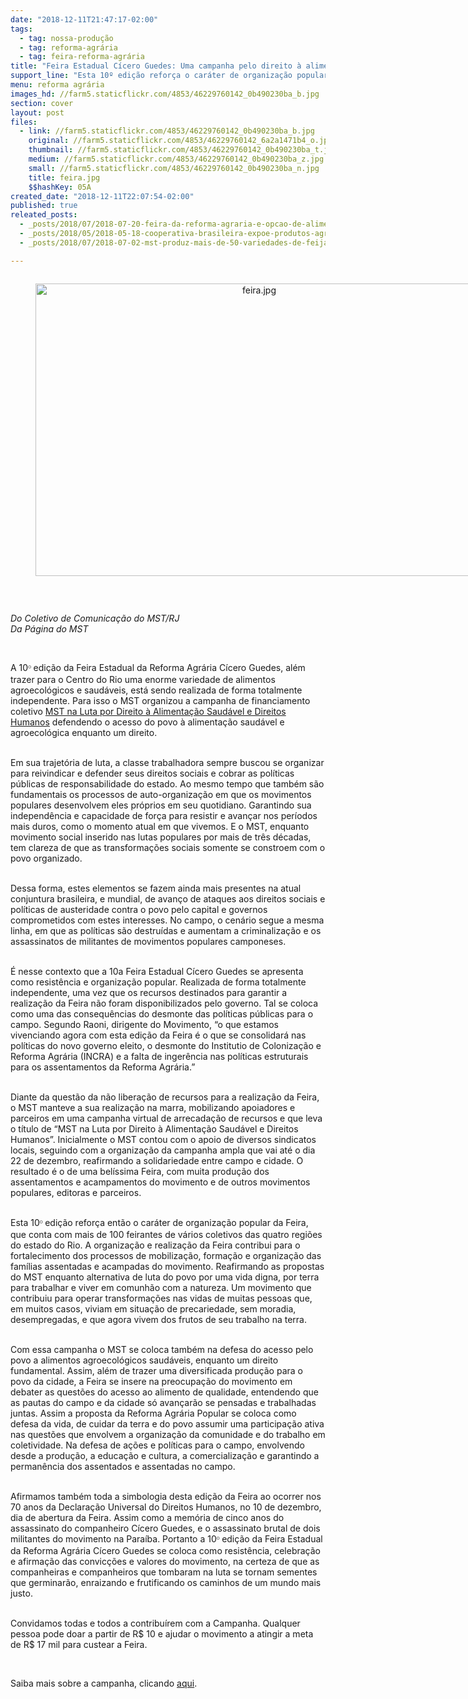 ```yaml
---
date: "2018-12-11T21:47:17-02:00"
tags:
  - tag: nossa-produção
  - tag: reforma-agrária
  - tag: feira-reforma-agrária
title: "Feira Estadual Cícero Guedes: Uma campanha pelo direito à alimentação e pela vida"
support_line: "Esta 10º edição reforça o caráter de organização popular da Feira, que conta com mais de 100 feirantes"
menu: reforma agrária
images_hd: //farm5.staticflickr.com/4853/46229760142_0b490230ba_b.jpg
section: cover
layout: post
files:
  - link: //farm5.staticflickr.com/4853/46229760142_0b490230ba_b.jpg
    original: //farm5.staticflickr.com/4853/46229760142_6a2a1471b4_o.jpg
    thumbnail: //farm5.staticflickr.com/4853/46229760142_0b490230ba_t.jpg
    medium: //farm5.staticflickr.com/4853/46229760142_0b490230ba_z.jpg
    small: //farm5.staticflickr.com/4853/46229760142_0b490230ba_n.jpg
    title: feira.jpg
    $$hashKey: 05A
created_date: "2018-12-11T22:07:54-02:00"
published: true
releated_posts:
  - _posts/2018/07/2018-07-20-feira-da-reforma-agraria-e-opcao-de-alimentos-saudaveis-na-segunda-edicao-do-festival-internacional-da-utopia.md
  - _posts/2018/05/2018-05-18-cooperativa-brasileira-expoe-produtos-agroecologicos-em-feira-na-china.md
  - _posts/2018/07/2018-07-02-mst-produz-mais-de-50-variedades-de-feijao-organico-no-rio-grande-do-sul.md

---
```

<div style="text-align:center">
<figure class="image" style="display:inline-block"><img alt="feira.jpg" height="468" src="//farm5.staticflickr.com/4853/46229760142_0b490230ba_b.jpg" width="700" />
<figcaption></figcaption>
</figure>
</div>

<p>&nbsp;</p>

<p><em>Do Coletivo de Comunica&ccedil;&atilde;o do MST/RJ<br />
Da P&aacute;gina do MST&nbsp;</em></p>

<p>&nbsp;</p>

<p>A 10<span style="display: inline !important; float: none; background-color: transparent; border-collapse: collapse; border-spacing: 0px 0px; color: rgb(102, 102, 102); font-family: Arial,Helvetica,Sans-Serif; font-size: 13px; font-style: normal; font-variant: normal; font-weight: 400; letter-spacing: normal; line-height: 18px; list-style-image: none; list-style-position: outside; list-style-type: none; orphans: 2; text-align: left; text-decoration: none; text-indent: 0px; text-transform: none; -webkit-text-stroke-width: 0px; white-space: normal; word-spacing: 0px;">&ordm; </span> ​edi&ccedil;&atilde;o da Feira Estadual da Reforma Agr&aacute;ria C&iacute;cero Guedes, al&eacute;m trazer para o Centro do Rio uma enorme variedade de alimentos agroecol&oacute;gicos e saud&aacute;veis, est&aacute; sendo realizada de forma totalmente independente. Para isso o MST organizou a campanha de financiamento coletivo <a href="http://bit.ly/catarse-feirareformaagraria">MST na Luta por Direito &agrave; Alimenta&ccedil;&atilde;o Saud&aacute;vel e Direitos Humanos</a>&nbsp;defendendo o acesso do povo &agrave; alimenta&ccedil;&atilde;o saud&aacute;vel e agroecol&oacute;gica enquanto um direito.</p>

<p><br />
Em sua trajet&oacute;ria de luta, a classe trabalhadora sempre buscou se organizar para reivindicar e defender seus direitos sociais e cobrar as pol&iacute;ticas p&uacute;blicas de responsabilidade do estado. Ao mesmo tempo que tamb&eacute;m s&atilde;o fundamentais os processos de auto-organiza&ccedil;&atilde;o em que os movimentos populares desenvolvem eles pr&oacute;prios em seu quotidiano. Garantindo sua independ&ecirc;ncia e capacidade de for&ccedil;a para resistir e avan&ccedil;ar nos per&iacute;odos mais duros, como o momento atual em que vivemos. E o MST, enquanto movimento social inserido nas lutas populares por mais de tr&ecirc;s d&eacute;cadas, tem clareza de que as transforma&ccedil;&otilde;es sociais somente se constroem com o povo organizado.</p>

<p><br />
Dessa forma, estes elementos se fazem ainda mais presentes na atual conjuntura brasileira, e mundial, de avan&ccedil;o de ataques aos direitos sociais e pol&iacute;ticas de austeridade contra o povo pelo capital e governos comprometidos com estes interesses. No campo, o cen&aacute;rio segue a mesma linha, em que as pol&iacute;ticas s&atilde;o destru&iacute;das e aumentam a criminaliza&ccedil;&atilde;o e os assassinatos de militantes de movimentos populares camponeses.</p>

<p><br />
&Eacute; nesse contexto que a 10a Feira Estadual C&iacute;cero Guedes se apresenta como resist&ecirc;ncia e organiza&ccedil;&atilde;o popular. Realizada de forma totalmente independente, uma vez que os recursos destinados para garantir a realiza&ccedil;&atilde;o da Feira n&atilde;o foram disponibilizados pelo governo. Tal se coloca como uma das consequ&ecirc;ncias do desmonte das pol&iacute;ticas p&uacute;blicas para o campo. Segundo Raoni, dirigente do Movimento, &ldquo;o que estamos vivenciando agora com esta edi&ccedil;&atilde;o da Feira &eacute; o que se consolidar&aacute; nas pol&iacute;ticas do novo governo eleito, o desmonte do Institutio de Coloniza&ccedil;&atilde;o e Reforma Agr&aacute;ria (INCRA)&nbsp;e a falta de inger&ecirc;ncia nas pol&iacute;ticas estruturais para os assentamentos da Reforma Agr&aacute;ria.&rdquo;</p>

<p><br />
Diante da quest&atilde;o da n&atilde;o libera&ccedil;&atilde;o de recursos para a realiza&ccedil;&atilde;o da Feira, o MST manteve a sua realiza&ccedil;&atilde;o na marra, mobilizando apoiadores e parceiros em uma campanha virtual de arrecada&ccedil;&atilde;o de recursos e que leva o t&iacute;tulo de &ldquo;MST na Luta por Direito &agrave; Alimenta&ccedil;&atilde;o Saud&aacute;vel e Direitos Humanos&rdquo;. Inicialmente o MST contou com o apoio de diversos sindicatos locais, seguindo com a organiza&ccedil;&atilde;o da campanha ampla que vai at&eacute; o dia 22 de dezembro, reafirmando a solidariedade entre campo e cidade. O resultado &eacute; o de uma bel&iacute;ssima Feira, com muita produ&ccedil;&atilde;o dos assentamentos e acampamentos do movimento e de outros movimentos populares, editoras e parceiros.</p>

<p><br />
Esta 10<span style="display: inline !important; float: none; background-color: transparent; border-collapse: collapse; border-spacing: 0px 0px; color: rgb(102, 102, 102); font-family: Arial,Helvetica,Sans-Serif; font-size: 13px; font-style: normal; font-variant: normal; font-weight: 400; letter-spacing: normal; line-height: 18px; list-style-image: none; list-style-position: outside; list-style-type: none; orphans: 2; text-align: left; text-decoration: none; text-indent: 0px; text-transform: none; -webkit-text-stroke-width: 0px; white-space: normal; word-spacing: 0px;">&ordm; </span>edi&ccedil;&atilde;o refor&ccedil;a ent&atilde;o o car&aacute;ter de organiza&ccedil;&atilde;o popular da Feira, que conta com mais de 100 feirantes de v&aacute;rios coletivos das quatro regi&otilde;es do estado do Rio. A organiza&ccedil;&atilde;o e realiza&ccedil;&atilde;o da Feira contribui para o fortalecimento dos processos de mobiliza&ccedil;&atilde;o, forma&ccedil;&atilde;o e organiza&ccedil;&atilde;o das fam&iacute;lias assentadas e acampadas do movimento. Reafirmando as propostas do MST enquanto alternativa de luta do povo por uma vida digna, por terra para trabalhar e viver em comunh&atilde;o com a natureza. Um movimento que contribuiu para operar transforma&ccedil;&otilde;es nas vidas de muitas pessoas que, em muitos casos, viviam em situa&ccedil;&atilde;o de precariedade, sem moradia, desempregadas, e que agora vivem dos frutos de seu trabalho na terra.</p>

<p><br />
Com essa campanha o MST se coloca tamb&eacute;m na defesa do acesso pelo povo a alimentos agroecol&oacute;gicos saud&aacute;veis, enquanto um direito fundamental. Assim, al&eacute;m de trazer uma diversificada produ&ccedil;&atilde;o para o povo da cidade, a Feira se insere na preocupa&ccedil;&atilde;o do movimento em debater as quest&otilde;es do acesso ao alimento de qualidade, entendendo que as pautas do campo e da cidade s&oacute; avan&ccedil;ar&atilde;o se pensadas e trabalhadas juntas. Assim a proposta da Reforma Agr&aacute;ria Popular se coloca como defesa da vida, de cuidar da terra e do povo assumir uma participa&ccedil;&atilde;o ativa nas quest&otilde;es que envolvem a organiza&ccedil;&atilde;o da comunidade e do trabalho em coletividade. Na defesa de a&ccedil;&otilde;es e pol&iacute;ticas para o campo, envolvendo desde a produ&ccedil;&atilde;o, a educa&ccedil;&atilde;o e cultura, a comercializa&ccedil;&atilde;o e garantindo a perman&ecirc;ncia dos assentados e assentadas no campo.</p>

<p><br />
Afirmamos tamb&eacute;m toda a simbologia desta edi&ccedil;&atilde;o da Feira ao ocorrer nos 70 anos da Declara&ccedil;&atilde;o Universal do Direitos Humanos, no 10 de dezembro, dia de abertura da Feira. Assim como a mem&oacute;ria de cinco anos do assassinato do companheiro C&iacute;cero Guedes, e o assassinato brutal de dois militantes do movimento na Para&iacute;ba. Portanto a 10<span style="display: inline !important; float: none; background-color: transparent; border-collapse: collapse; border-spacing: 0px 0px; color: rgb(102, 102, 102); font-family: Arial,Helvetica,Sans-Serif; font-size: 13px; font-style: normal; font-variant: normal; font-weight: 400; letter-spacing: normal; line-height: 18px; list-style-image: none; list-style-position: outside; list-style-type: none; orphans: 2; text-align: left; text-decoration: none; text-indent: 0px; text-transform: none; -webkit-text-stroke-width: 0px; white-space: normal; word-spacing: 0px;">&ordm; </span> edi&ccedil;&atilde;o da Feira Estadual da Reforma Agr&aacute;ria C&iacute;cero Guedes se coloca como resist&ecirc;ncia, celebra&ccedil;&atilde;o e afirma&ccedil;&atilde;o das convic&ccedil;&otilde;es e valores do movimento, na certeza de que as companheiras e companheiros que tombaram na luta se tornam sementes que germinar&atilde;o, enraizando e frutificando os caminhos de um mundo mais justo.</p>

<p><br />
Convidamos todas e todos a contribu&iacute;rem com a Campanha. Qualquer pessoa pode doar a partir de R$ 10 e ajudar o movimento a atingir a meta de R$ 17 mil para custear a Feira.&nbsp;</p>

<p>&nbsp;</p>

<p>Saiba mais sobre a campanha, clicando <a href="http://bit.ly/catarse-feirareformaagraria">aqui</a>.</p>
